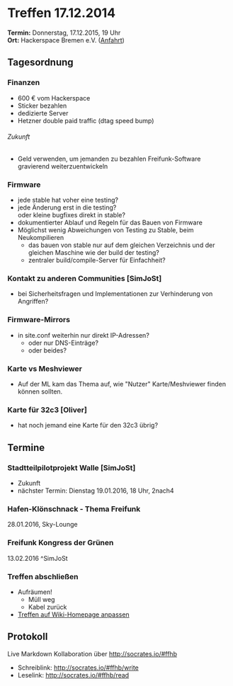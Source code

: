 # Treffen 17.12.2014
**Termin:** Donnerstag, 17.12.2015, 19 Uhr  
**Ort:** Hackerspace Bremen e.V. ([Anfahrt](https://www.hackerspace-bremen.de/anfahrt/))

## Tagesordnung
### Finanzen
* 600 € vom Hackerspace
* Sticker bezahlen
* dedizierte Server
* Hetzner double paid traffic (dtag speed bump)

###### Zukunft
* Geld verwenden, um jemanden zu bezahlen Freifunk-Software gravierend weiterzuentwickeln

### Firmware
* jede stable hat voher eine testing?
* jede Änderung erst in die testing?  
  oder kleine bugfixes direkt in stable?
* dokumentierter Ablauf und Regeln für das Bauen von Firmware
* Möglichst wenig Abweichungen von Testing zu Stable, beim Neukompilieren
  * das bauen von stable nur auf dem gleichen Verzeichnis und der gleichen Maschine wie der build der testing?
  * zentraler build/compile-Server für Einfachheit?

### Kontakt zu anderen Communities [SimJoSt]
* bei Sicherheitsfragen und Implementationen zur Verhinderung von Angriffen?

### Firmware-Mirrors
* in site.conf weiterhin nur direkt IP-Adressen?
  * oder nur DNS-Einträge?
  * oder beides?

### Karte vs Meshviewer
* Auf der ML kam das Thema auf, wie "Nutzer" Karte/Meshviewer finden können sollten.

### Karte für 32c3 [Oliver]
* hat noch jemand eine Karte für den 32c3 übrig?


## Termine
### Stadtteilpilotprojekt Walle [SimJoSt]
* Zukunft
* nächster Termin: Dienstag 19.01.2016, 18 Uhr, 2nach4

### Hafen-Klönschnack - Thema Freifunk
28.01.2016, Sky-Lounge

### Freifunk Kongress der Grünen
13.02.2016 ^SimJoSt


### Treffen abschließen
* Aufräumen!
  * Müll weg
  * Kabel zurück
* [Treffen auf Wiki-Homepage anpassen](Home)


## Protokoll
Live Markdown Kollaboration über http://socrates.io/#ffhb
* Schreiblink: http://socrates.io/#ffhb/write
* Leselink: http://socrates.io/#ffhb/read